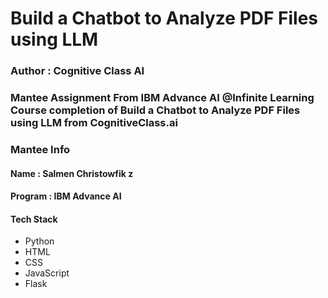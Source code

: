 <h1><b>Build a Chatbot to Analyze PDF Files using LLM</b></h1>
<h3>Author : Cognitive Class AI</h3>
<h3>Mantee Assignment From IBM Advance AI @Infinite Learning Course completion of Build a Chatbot to Analyze PDF Files using LLM from CognitiveClass.ai</h3>

<h3>Mantee Info</h3>
<h4>Name : Salmen Christowfik z</h4>
<h4>Program : IBM Advance AI</h4>

<h4>Tech Stack</h4>
<ul>
  <li>Python</li>
  <li>HTML</li>
  <li>CSS</li>
  <li>JavaScript</li>
  <li>Flask</li>
</ul>

